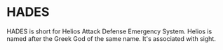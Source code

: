# HADES
HADES is short for Helios Attack Defense Emergency System. Helios is named after the Greek God of the same name. It's associated with sight.
